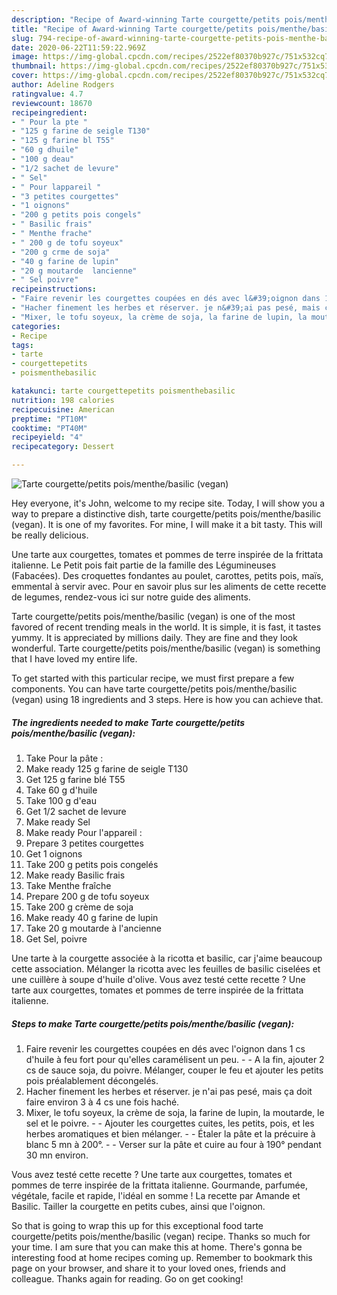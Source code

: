 ```yaml
---
description: "Recipe of Award-winning Tarte courgette/petits pois/menthe/basilic (vegan)"
title: "Recipe of Award-winning Tarte courgette/petits pois/menthe/basilic (vegan)"
slug: 794-recipe-of-award-winning-tarte-courgette-petits-pois-menthe-basilic-vegan
date: 2020-06-22T11:59:22.969Z
image: https://img-global.cpcdn.com/recipes/2522ef80370b927c/751x532cq70/tarte-courgettepetits-poismenthebasilic-vegan-photo-principale-de-la-recette.jpg
thumbnail: https://img-global.cpcdn.com/recipes/2522ef80370b927c/751x532cq70/tarte-courgettepetits-poismenthebasilic-vegan-photo-principale-de-la-recette.jpg
cover: https://img-global.cpcdn.com/recipes/2522ef80370b927c/751x532cq70/tarte-courgettepetits-poismenthebasilic-vegan-photo-principale-de-la-recette.jpg
author: Adeline Rodgers
ratingvalue: 4.7
reviewcount: 18670
recipeingredient:
- " Pour la pte "
- "125 g farine de seigle T130"
- "125 g farine bl T55"
- "60 g dhuile"
- "100 g deau"
- "1/2 sachet de levure"
- " Sel"
- " Pour lappareil "
- "3 petites courgettes"
- "1 oignons"
- "200 g petits pois congels"
- " Basilic frais"
- " Menthe frache"
- " 200 g de tofu soyeux"
- "200 g crme de soja"
- "40 g farine de lupin"
- "20 g moutarde  lancienne"
- " Sel poivre"
recipeinstructions:
- "Faire revenir les courgettes coupées en dés avec l&#39;oignon dans 1 cs d&#39;huile à feu fort pour qu&#39;elles caramélisent un peu.  A la fin, ajouter 2 cs de sauce soja, du poivre. Mélanger, couper le feu et ajouter les petits pois préalablement décongelés."
- "Hacher finement les herbes et réserver. je n&#39;ai pas pesé, mais ça doit faire environ 3 à 4 cs une fois haché."
- "Mixer, le tofu soyeux, la crème de soja, la farine de lupin, la moutarde, le sel et le poivre.  Ajouter les courgettes cuites, les petits, pois, et les herbes aromatiques et bien mélanger.  Étaler la pâte et la précuire à blanc 5 mn à 200°.  Verser sur la pâte et cuire au four à 190° pendant 30 mn environ."
categories:
- Recipe
tags:
- tarte
- courgettepetits
- poismenthebasilic

katakunci: tarte courgettepetits poismenthebasilic 
nutrition: 198 calories
recipecuisine: American
preptime: "PT10M"
cooktime: "PT40M"
recipeyield: "4"
recipecategory: Dessert

---
```



![Tarte courgette/petits pois/menthe/basilic (vegan)](https://img-global.cpcdn.com/recipes/2522ef80370b927c/751x532cq70/tarte-courgettepetits-poismenthebasilic-vegan-photo-principale-de-la-recette.jpg)

Hey everyone, it's John, welcome to my recipe site. Today, I will show you a way to prepare a distinctive dish, tarte courgette/petits pois/menthe/basilic (vegan). It is one of my favorites. For mine, I will make it a bit tasty. This will be really delicious.

Une tarte aux courgettes, tomates et pommes de terre inspirée de la frittata italienne. Le Petit pois fait partie de la famille des Légumineuses (Fabacées). Des croquettes fondantes au poulet, carottes, petits pois, maïs, emmental à servir avec. Pour en savoir plus sur les aliments de cette recette de legumes, rendez-vous ici sur notre guide des aliments.

Tarte courgette/petits pois/menthe/basilic (vegan) is one of the most favored of recent trending meals in the world. It is simple, it is fast, it tastes yummy. It is appreciated by millions daily. They are fine and they look wonderful. Tarte courgette/petits pois/menthe/basilic (vegan) is something that I have loved my entire life.


To get started with this particular recipe, we must first prepare a few components. You can have tarte courgette/petits pois/menthe/basilic (vegan) using 18 ingredients and 3 steps. Here is how you can achieve that.

<!--inarticleads1-->

##### The ingredients needed to make Tarte courgette/petits pois/menthe/basilic (vegan):

1. Take  Pour la pâte :
1. Make ready 125 g farine de seigle T130
1. Get 125 g farine blé T55
1. Take 60 g d&#39;huile
1. Take 100 g d&#39;eau
1. Get 1/2 sachet de levure
1. Make ready  Sel
1. Make ready  Pour l&#39;appareil :
1. Prepare 3 petites courgettes
1. Get 1 oignons
1. Take 200 g petits pois congelés
1. Make ready  Basilic frais
1. Take  Menthe fraîche
1. Prepare  200 g de tofu soyeux
1. Take 200 g crème de soja
1. Make ready 40 g farine de lupin
1. Take 20 g moutarde à l&#39;ancienne
1. Get  Sel, poivre


Une tarte à la courgette associée à la ricotta et basilic, car j&#39;aime beaucoup cette association. Mélanger la ricotta avec les feuilles de basilic ciselées et une cuillère à soupe d&#39;huile d&#39;olive. Vous avez testé cette recette ? Une tarte aux courgettes, tomates et pommes de terre inspirée de la frittata italienne. 

<!--inarticleads2-->

##### Steps to make Tarte courgette/petits pois/menthe/basilic (vegan):

1. Faire revenir les courgettes coupées en dés avec l&#39;oignon dans 1 cs d&#39;huile à feu fort pour qu&#39;elles caramélisent un peu. -  - A la fin, ajouter 2 cs de sauce soja, du poivre. Mélanger, couper le feu et ajouter les petits pois préalablement décongelés.
1. Hacher finement les herbes et réserver. je n&#39;ai pas pesé, mais ça doit faire environ 3 à 4 cs une fois haché.
1. Mixer, le tofu soyeux, la crème de soja, la farine de lupin, la moutarde, le sel et le poivre. -  - Ajouter les courgettes cuites, les petits, pois, et les herbes aromatiques et bien mélanger. -  - Étaler la pâte et la précuire à blanc 5 mn à 200°. -  - Verser sur la pâte et cuire au four à 190° pendant 30 mn environ.


Vous avez testé cette recette ? Une tarte aux courgettes, tomates et pommes de terre inspirée de la frittata italienne. Gourmande, parfumée, végétale, facile et rapide, l&#39;idéal en somme ! La recette par Amande et Basilic. Tailler la courgette en petits cubes, ainsi que l&#39;oignon. 

So that is going to wrap this up for this exceptional food tarte courgette/petits pois/menthe/basilic (vegan) recipe. Thanks so much for your time. I am sure that you can make this at home. There's gonna be interesting food at home recipes coming up. Remember to bookmark this page on your browser, and share it to your loved ones, friends and colleague. Thanks again for reading. Go on get cooking!
